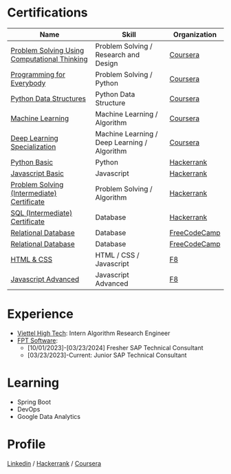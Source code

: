 # Certifications
| Name | Skill | Organization |
|--------| -------| --------|
|[Problem Solving Using Computational Thinking](https://www.coursera.org/account/accomplishments/verify/7LR4N76HSKUB)| Problem Solving / Research and Design|[Coursera](https://www.coursera.org/)|
|[Programming for Everybody](https://www.coursera.org/account/accomplishments/verify/AFRQ3XFPELMB)| Problem Solving / Python|[Coursera](https://www.coursera.org/)|
|[Python Data Structures](https://www.coursera.org/account/accomplishments/verify/NFLZJWAKWLBM)|Python Data Structure|[Coursera](https://www.coursera.org/)|
|[Machine Learning](https://www.coursera.org/account/accomplishments/verify/GS8VSKWYJQUN)|Machine Learning / Algorithm|[Coursera](https://www.coursera.org/)|
|[Deep Learning Specialization](https://www.coursera.org/account/accomplishments/specialization/TBA3QHA9TUZG)|Machine Learning / Deep Learning / Algorithm|[Coursera](https://www.coursera.org/)|
|[Python Basic](https://www.hackerrank.com/certificates/a58852ef24d9)|Python|[Hackerrank](https://www.hackerrank.com)|
|[Javascript Basic](https://www.hackerrank.com/certificates/5579afdcf8bc)|Javascript|[Hackerrank](https://www.hackerrank.com)|
|[Problem Solving (Intermediate) Certificate](https://www.hackerrank.com/certificates/d62fa1ec717f)|Problem Solving / Algorithm|[Hackerrank](https://www.hackerrank.com)|
|[SQL (Intermediate) Certificate](https://www.hackerrank.com/certificates/0dbb00e845c7)|Database|[Hackerrank](https://www.hackerrank.com)|
|[Relational Database](https://www.freecodecamp.org/certification/nguyendang/relational-database-v8)|Database|[FreeCodeCamp](https://www.freecodecamp.org/)|
|[Relational Database](https://www.freecodecamp.org/certification/nguyendang/relational-database-v8)|Database|[FreeCodeCamp](https://www.freecodecamp.org/)|
|[HTML & CSS](https://fullstack.edu.vn/cert/59z56)|HTML / CSS / Javascript|[F8](https://fullstack.edu.vn)|
|[Javascript Advanced](https://fullstack.edu.vn/cert/b4k64)|Javascript Advanced|[F8](https://fullstack.edu.vn)|



# Experience

- [Viettel High Tech](https://viettelhightech.vn/): Intern Algorithm Research Engineer
- [FPT Software](https://fptsoftware.com/):
  - [10/01/2023]-[03/23/2024] Fresher SAP Technical Consultant
  - [03/23/2023]-Current: Junior SAP Technical Consultant


# Learning
- Spring Boot
- DevOps
- Google Data Analytics


# Profile
[Linkedin](https://www.linkedin.com/in/dang-nguyen-68954721a/) / [Hackerrank](https://www.hackerrank.com/profile/nguyendang1547) / [Coursera](https://www.coursera.org/user/2fc3900de73a88a75f7c79b0f179b284)